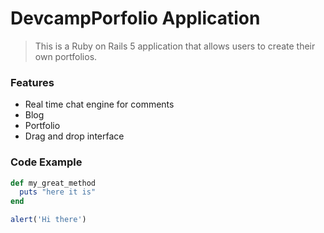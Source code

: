 # DevcampPorfolio Application

> This is a Ruby on Rails 5 application that allows users to create their own portfolios.


### Features

- Real time chat engine for comments
- Blog
- Portfolio
- Drag and drop interface


### Code Example

```ruby
def my_great_method
  puts "here it is"
end
```

``` javascript
alert('Hi there')
```

